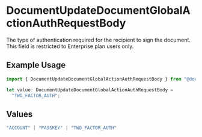 # DocumentUpdateDocumentGlobalActionAuthRequestBody

The type of authentication required for the recipient to sign the document. This field is restricted to Enterprise plan users only.

## Example Usage

```typescript
import { DocumentUpdateDocumentGlobalActionAuthRequestBody } from "@documenso/sdk-typescript/models/operations";

let value: DocumentUpdateDocumentGlobalActionAuthRequestBody =
  "TWO_FACTOR_AUTH";
```

## Values

```typescript
"ACCOUNT" | "PASSKEY" | "TWO_FACTOR_AUTH"
```